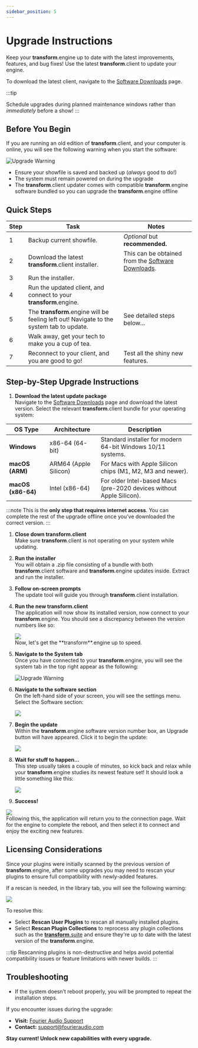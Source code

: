 ```yaml
---
sidebar_position: 5
---
```


# Upgrade Instructions

Keep your **transform**.engine up to date with the latest improvements, features, and bug fixes!
Use the latest **transform**.client to update your engine. 

To download the latest client, navigate to the [Software Downloads](https://docs.fourieraudio.com/downloads/) page.

:::tip

Schedule upgrades during planned maintenance windows rather than *immediately* before a show!
:::


## Before You Begin

If you are running an old edition of **transform**.client, and your computer is online, you will see the following warning when you start the software:
<div style={{ textAlign: "center" }}>
  <img src="/img/update/UpdateWarningv1-4-0.png" alt="Upgrade Warning" style={{ width: "50%" }} />
</div>


- Ensure your showfile is saved and backed up (*always* good to do!)
- The system must remain powered on during the upgrade
- The **transform**.client updater comes with compatible **transform**.engine software bundled so you can upgrade the **transform**.engine offline

## Quick Steps

| Step | Task | Notes |
|------|------|-------|
| 1 | Backup current showfile. | *Optional* but **recommended.** |
| 2 | Download the latest **transform**.client installer. | This can be obtained from the [Software Downloads](https://docs.fourieraudio.com/downloads/).  |
| 3 | Run the installer. |  |
| 4 | Run the updated client, and connect to your **transform**.engine.  | |
| 5 | The **transform**.engine will be feeling left out! Navigate to the system tab to update.  | See detailed steps below... |
| 6 | Walk away, get your tech to make you a cup of tea. | |
| 7 | Reconnect to your client, and you are good to go! | Test all the shiny new features. |

## Step-by-Step Upgrade Instructions

1. **Download the latest update package**  
   Navigate to the [Software Downloads](https://docs.fourieraudio.com/downloads/) page and download the latest version. Select the relevant **transform**.client bundle for your operating system:  
   
| OS Type           | Architecture       | Description                                                                 |
|-------------------|--------------------|-----------------------------------------------------------------------------|
| **Windows**       | x86-64 (64-bit)    | Standard installer for modern 64-bit Windows 10/11 systems.                |
| **macOS (ARM)**   | ARM64 (Apple Silicon) | For Macs with Apple Silicon chips (M1, M2, M3 and newer).                 |
| **macOS (x86-64)**| Intel (x86-64)     | For older Intel-based Macs (pre-2020 devices without Apple Silicon).       |

:::note
This is the **only step that requires internet access**. You can complete the rest of the upgrade offline once you’ve downloaded the correct version.
:::

1. **Close down transform.client**  
   Make sure **transform**.client is not operating on your system while updating.

2. **Run the installer**  
   You will obtain a .zip file consisting of a bundle with both **transform**.client software and **transform**.engine updates inside. Extract and run the installer.

3. **Follow on-screen prompts**  
   The update tool will guide you through **transform**.client installation.
   
4. **Run the new transform.client**  
   The application will now show its installed version, now connect to your **transform**.engine. You should see a discrepancy between the version numbers like so:

      <div style={{ textAlign: "center" }}>
      <img src="/img/update/Versionmismatch.png" style={{ width: "50%" }} />
      </div>  
   Now, let's get the **transform**.engine up to speed.

5. **Navigate to the System tab**  
   Once you have connected to your **transform**.engine, you will see the system tab in the top right appear as the following:
      <div style={{ textAlign: "center" }}>
      <img src="/img/update/SystemNotif.png" alt="Upgrade Warning" style={{ width: "20%", border: "2px solid #AAA" }} />
      </div>  

6. **Navigate to the software section**  
      On the left-hand side of your screen, you will see the settings menu. Select the Software section:
      <div style={{ textAlign: "center" }}>
      <img src="/img/update/Menu.png" style={{ width: "50%", borderRadius: "12px"}} />
      </div>  


8. **Begin the update**  
   Within the **transform**.engine software version number box, an Upgrade button will have appeared. Click it to begin the update:
      <div style={{ textAlign: "center" }}>
      <img src="/img/update/BeginUpdate.png" style={{ width: "50%"}} />
      </div>  

9.  **Wait for stuff to happen...**  
   This step usually takes a couple of minutes, so kick back and relax while your **transform**.engine studies its newest feature set!
   It should look a little something like this:
      <div style={{ textAlign: "center" }}>
      <img src="/img/update/Updateprogress.png" style={{ width: "50%"}} />
      </div>  

10. **Success!**
   
   <div style={{ textAlign: "center" }}>
   <img src="/img/update/UpdateComplete.png" style={{ width: "50%", clipPath: "inset(0 2px 0 0)", position: "relative" }} />
   </div>  
   Following this, the application will return you to the connection page. Wait for the engine to complete the reboot, and then select it to connect and enjoy the exciting new features.

## **Licensing Considerations**
 
Since your plugins were initially scanned by the previous version of **transform**.engine, after some upgrades you may need to rescan your plugins to ensure full compatibility with newly-added features.

If a rescan is needed, in the library tab, you will see the following warning:

<div style={{ textAlign: "center" }}>
<img src="/img/update/Rescan.png" style={{ borderRadius: "12px" }} />
</div>

To resolve this:

- Select **Rescan User Plugins** to rescan all manually installed plugins.
- Select **Rescan Plugin Collections** to reprocess any plugin collections such as the [**transform**.suite](https://fourieraudio.com/suite) and ensure they're up to date with the latest version of the **transform**.engine.

:::tip
Rescanning plugins is non-destructive and helps avoid potential compatibility issues or feature limitations with newer builds.
:::


## Troubleshooting

- If the system doesn’t reboot properly, you will be prompted to repeat the installation steps.
  
If you encounter issues during the upgrade:

- **Visit:** [Fourier Audio Support](https://fourieraudio.com/support)
- **Contact:** [support@fourieraudio.com](mailto:support@fourieraudio.com)


**Stay current! Unlock new capabilities with every upgrade.**
